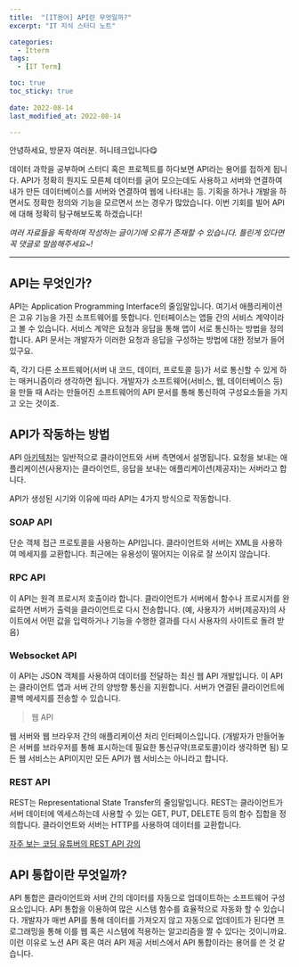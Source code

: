 ```yaml
---
title:  "[IT용어] API란 무엇일까?" 
excerpt: "IT 지식 스터디 노트"

categories:
  - Itterm
tags:
  - [IT Term]

toc: true
toc_sticky: true
 
date: 2022-08-14
last_modified_at: 2022-08-14

---
```


안녕하세요, 방문자 여러분. 허니테크입니다😋 

데이터 과학을 공부하며 스터디 혹은 프로젝트를 하다보면 API라는 용어를 접하게 됩니다. API가 정확히 뭔지도 모른체 데이터를 긁어 모으는데도 사용하고 서버와 연결하여 내가 만든 데이터베이스를 서버와 연결하여 웹에 나타내는 등. 기획을 하거나 개발을 하면서도 정확한 정의와 기능을 모르면서 쓰는 경우가 많았습니다. 이번 기회를 빌어 API에 대해 정확히 탐구해보도록 하겠습니다! 

*여러 자료들을 독학하며 작성하는 글이기에 오류가 존재할 수 있습니다. 틀린게 있다면 꼭 댓글로 말씀해주세요~!*

----

## API는 무엇인가?

API는 Application Programming Interface의 줄임말입니다. 여기서 애플리케이션은 고유 기능을 가진 소프트웨어를 뜻합니다. 인터페이스는 앱들 간의 서비스 계약이라고 볼 수 있습니다. 서비스 계약은 요청과 응답을 통해 앱이 서로 통신하는 방법을 정의합니다. API 문서는 개발자가 이러한 요청과 응답을 구성하는 방법에 대한 정보가 들어 있구요. 

즉, 각기 다른 소프트웨어(서버 내 코드, 데이터, 프로토콜 등)가 서로 통신할 수 있게 하는 매커니즘이라 생각하면 됩니다. 개발자가 소프트웨어(서비스, 웹, 데이터베이스 등)을 만들 때 A라는 만들어진 소프트웨어의 API 문서를 통해 통신하여 구성요소들을 가지고 오는 것이죠. 

## API가 작동하는 방법

API [아키텍처](https://tuhbm.github.io/2019/04/24/architecture/)는 일반적으로 클라이언트와 서버 측면에서 설명됩니다. 요청을 보내는 애플리케이션(사용자)는 클라이언트, 응답을 보내는 애플리케이션(제공자)는 서버라고 합니다. 

API가 생성된 시기와 이유에 따라 API는 4가지 방식으로 작동합니다. 

### SOAP API

단순 객체 접근 프로토콜을 사용하는 API입니다. 클라이언트와 서버는 XML을 사용하여 메세지를 교환합니다. 최근에는 유용성이 떨어지는 이유로 잘 쓰이지 않습니다. 

### RPC API

이 API는 원격 프로시저 호출이라 합니다. 클라이언트가 서버에서 함수나 프로시저를 완료하면 서버가 출력을 클라이언트로 다시 전송합니다. (예, 사용자가 서버(제공자)의 사이트에서 어떤 값을 입력하거나 기능을 수행한 결과를 다시 사용자의 사이트로 돌려 받음) 

### Websocket API

이 API는 JSON 객체를 사용하여 데이터를 전달하는 최신 웹 API 개발입니다. 이 API는 클라이언트 앱과 서버 간의 양방향 통신을 지원합니다. 서버가 연결된 클라이언트에 콜백 메세지를 전송할 수 있습니다. 

> 웹 API

웹 서버와 웹 브라우저 간의 애플리케이션 처리 인터페이스입니다. (개발자가 만들어놓은 서버를 브라우저를 통해 표시하는데 필요한 통신규약(프로토콜)이라 생각하면 됨) 모든 웹 서비스는 API이지만 모든 API가 웹 서비스는 아니라고 합니다. 

### REST API

REST는 Representational State Transfer의 줄임말입니다. REST는 클라이언트가 서버 데이터에 엑세스하는데 사용할 수 있는 GET, PUT, DELETE 등의 함수 집합을 정의합니다. 클라이언트와 서버는 HTTP를 사용하여 데이터를 교환합니다. 

[자주 보는 코딩 유튜버의 REST API 강의](https://youtu.be/iOueE9AXDQQ)

## API 통합이란 무엇일까?

API 통합은 클라이언트와 서버 간의 데이터를 자동으로 업데이트하는 소프트웨어 구성 요소입니다. API 통합을 이용하여 많은 시스템 함수를 효율적으로 자동화 할 수 있습니다. 개발자가 매번 API를 통해 데이터를 가져오지 않고 자동으로 업데이트가 된다면 프로그래밍을 통해 이를 웹 혹은 시스템에 적용하는 알고리즘을 짤 수 있다는 것이니까요. 이런 이유로 노션 API 혹은 여러 API 제공 서비스에서 API 통합이라는 용어를 쓴 것 같습니다. 

